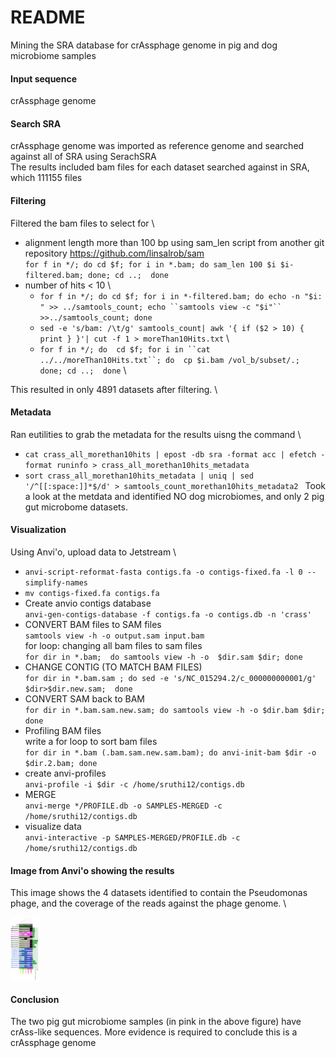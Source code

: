 # README 
Mining the SRA database for crAssphage genome in pig and dog microbiome samples

#### Input sequence
crAssphage genome

#### Search SRA 
crAssphage genome was imported as reference genome and searched against all of SRA using SerachSRA \
The results included bam files for each dataset searched against in SRA, which 111155 files  

#### Filtering  
Filtered the bam files to select for \ 
- alignment length more than 100 bp using sam_len script from another git repository https://github.com/linsalrob/sam \
  `for f in */; do cd $f; for i in *.bam; do sam_len 100 $i $i-filtered.bam; done; cd ..;  done ` 
 - number of hits < 10 \
    - `for f in */; do cd $f; for i in *-filtered.bam; do echo -n "$i: " >> ../samtools_count; echo ``samtools view -c "$i"`` >>../samtools_count; done` 
    - `sed -e 's/bam: /\t/g' samtools_count| awk '{ if ($2 > 10) { print } }'| cut -f 1 > moreThan10Hits.txt` \
    - `for f in */; do  cd $f; for i in ``cat ../../moreThan10Hits.txt``; do  cp $i.bam /vol_b/subset/.; done; cd ..;  done` \
  
This resulted in only 4891 datasets after filtering. \

#### Metadata 
Ran eutilities to grab the metadata for the results uisng the command \ 
  -  `cat crass_all_morethan10hits | epost -db sra -format acc | efetch -format runinfo > crass_all_morethan10hits_metadata` 
  -  `sort crass_all_morethan10hits_metadata | uniq | sed '/^[[:space:]]*$/d' > samtools_count_morethan10hits_metadata2 ` 
Took a look at the metdata and identified NO dog microbiomes, and only 2 pig gut microbome datasets. 

#### Visualization 
Using Anvi'o, upload data to Jetstream \ 

- `anvi-script-reformat-fasta contigs.fa -o contigs-fixed.fa -l 0 --simplify-names`
- `mv contigs-fixed.fa contigs.fa` 
- Create anvio contigs database \
  `anvi-gen-contigs-database -f contigs.fa -o contigs.db -n 'crass'`
- CONVERT BAM files to SAM files \
  `samtools view -h -o output.sam input.bam` \
  for loop: changing all bam files to sam files \
  `for dir in *.bam;  do samtools view -h -o  $dir.sam $dir; done` 
- CHANGE CONTIG (TO MATCH BAM FILES) \
  `for dir in *.bam.sam ; do sed -e 's/NC_015294.2/c_000000000001/g' $dir>$dir.new.sam;  done` 
- CONVERT SAM back to BAM \
  `for dir in *.bam.sam.new.sam; do samtools view -h -o $dir.bam $dir; done`
- Profiling BAM files \
  write a for loop to sort bam files \
  `for dir in *.bam (.bam.sam.new.sam.bam); do anvi-init-bam $dir -o $dir.2.bam; done` 
- create anvi-profiles \
`anvi-profile -i $dir -c /home/sruthi12/contigs.db `
- MERGE \
`anvi-merge */PROFILE.db -o SAMPLES-MERGED -c /home/sruthi12/contigs.db`
- visualize data \
  `anvi-interactive -p SAMPLES-MERGED/PROFILE.db -c /home/sruthi12/contigs.db`
 
#### Image from Anvi'o showing the results 
This image shows the 4 datasets identified to contain the Pseudomonas phage, and the coverage of the reads against the phage genome. \

<img src="https://github.com/NCGAS/CEWiT-REU-Identifying-datasets-in-SRA-using-Jetstream/blob/master/crassphage-analysis/crassphage.png" style="height:100px;"/>


#### Conclusion
The two pig gut microbiome samples (in pink in the above figure) have crAss-like sequences. More evidence is required to conclude this is a crAssphage genome



